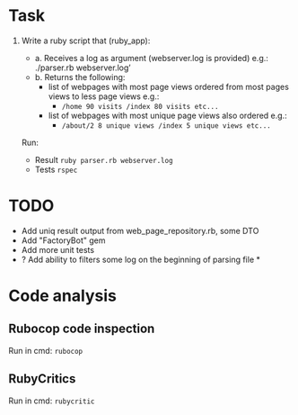 # Task
1. Write a ruby script that (ruby_app):    
    * a. Receives a log as argument (webserver.log is provided) e.g.: ./parser.rb webserver.log’
    * b. Returns the following:
        * list of webpages with most page views ordered from most pages views to less page views e.g.:
            * `/home 90 visits /index 80 visits etc...` 
        * list of webpages with most unique page views also ordered e.g.:
            * `/about/2 8 unique views /index 5 unique views etc...`

    Run:
     * Result `ruby parser.rb webserver.log`
     * Tests `rspec`
     
 
# TODO
* Add uniq result output from web_page_repository.rb, some DTO 
* Add "FactoryBot" gem
* Add more unit tests
* ? Add ability to filters some log on the beginning of parsing file * 


# Code analysis
## Rubocop code inspection

Run in cmd: `rubocop`

## RubyCritics
Run in cmd: `rubycritic`
        
 
